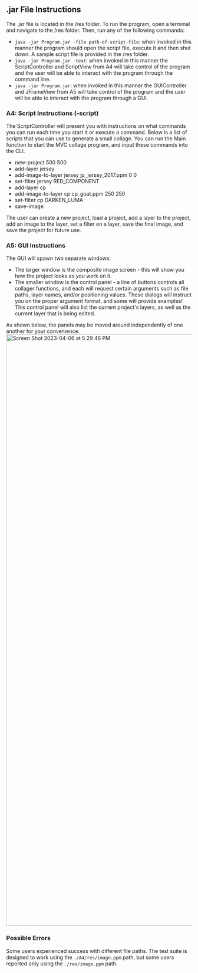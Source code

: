 ## .jar File Instructions
The .jar file is located in the /res folder. To run the program, open a terminal and navigate to the /res folder. Then, run any of the following commands:
- `java -jar Program.jar -file path-of-script-file`: when invoked in this manner the program should open the script file, execute it and then shut down. A sample script file is provided in the /res folder.
- `java -jar Program.jar -text`: when invoked in this manner the ScriptController and ScriptView from A4 will take control of the program and the user will be able to interact with the program through the command line.
- `java -jar Program.jar`: when invoked in this manner the GUIController and JFrameView from A5 will take control of the program and the user will be able to interact with the program through a GUI.

### A4: Script Instructions (-script)
The ScriptController will present you with instructions on what commands you can run each time you start it or execute a command. Below is a list of scripts that you can use to generate a small collage. You can run the Main function to start the MVC collage program, and input these commands into the CLI.

- new-project 500 500
- add-layer jersey
- add-image-to-layer jersey jp_jersey_2017.ppm 0 0
- set-filter jersey RED_COMPONENT
- add-layer cp
- add-image-to-layer cp cp_goat.ppm 250 250
- set-filter cp DARKEN_LUMA
- save-image <your file path>

The user can create a new project, load a project, add a layer to the project, add an image to the layer, set a filter on a layer, save the final image, and save the project for future use.

### A5: GUI Instructions
The GUI will spawn two separate windows:
- The larger window is the composite image screen - this will show you how the project looks as you work on it.
- The smaller window is the control panel - a line of buttons controls all collager functions, and each will request certain arguments such as file paths, layer names, and/or positioning values. These dialogs will instruct you on the proper argument format, and some will provide examples! This control panel will also list the current project's layers, as well as the current layer that is being edited.

As shown below, the panels may be moved around independently of one another for your convenience.
<img width="1606" alt="Screen Shot 2023-04-06 at 5 29 46 PM" src="https://user-images.githubusercontent.com/29807461/230497524-3180c1a9-fb06-415f-9b1a-8f16eb7b1faf.png">


### Possible Errors
Some users experienced success with different file paths. The test suite is designed to work using the `./A4/res/image.ppm` path, but some users reported only using the `./res/image.ppm` path.
